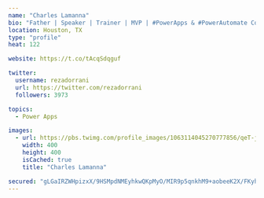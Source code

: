 ```yaml
---
name: "Charles Lamanna"
bio: "Father | Speaker | Trainer | MVP | #PowerApps & #PowerAutomate Community Super User | YouTuber Right-pointing triangle http://youtube.com/c/rezadorrani | Learn - Share - Clockwise rightwards and leftwards open circle arrows"
location: Houston, TX
type: "profile"
heat: 122

website: https://t.co/tAcqSdqguf

twitter:
  username: rezadorrani
  url: https://twitter.com/rezadorrani
  followers: 3973

topics:
  - Power Apps

images:
  - url: https://pbs.twimg.com/profile_images/1063114045270777856/qeT-jpWr_400x400.jpg
    width: 400
    height: 400
    isCached: true
    title: "Charles Lamanna"

secured: "gLGaIRZWHpizxX/9HSMpdNMEyhkwQKpMyO/MIR9p5qnkhM9+aobeeK2X/FKyhZRMV13zMvwH9hJzg3xkaVfsRPwKEhK2HDneCIScLwxRwGvNA+lIOnqv766ku1+uMbaxY0DHoY29crZuCAcLOPnCYU5Gz/rU5xyUkGfMxrMVcMaiDXURDhhNMAyaY1hLbM9lfOquEc2djpwaRAjX7MyYG1mUX9Mr6xIFi+WeN1nP2ZbEJW05xLAb0NF2aOrhx9jKlSYUlOnqrhtO+ek5iDS0mnt4qSkZ47F1uFzbtPWIQ/KQbkxk0TltoBeUP9evrNsWTr20srL6DSQELq7La3V0cPYlTV3OKB8OF0aP+2y8GEqywEwMntCmnfX66LiQhgLPE1iznGt4XKM8Nb37tgV5jym+e+h2VX3DYQpXW3CBNms=;8+TxDCtffsF4Xrc94GqYvw=="
---
```



